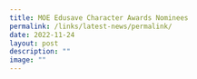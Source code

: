 ```yaml
---
title: MOE Edusave Character Awards Nominees
permalink: /links/latest-news/permalink/
date: 2022-11-24
layout: post
description: ""
image: ""
---
```

